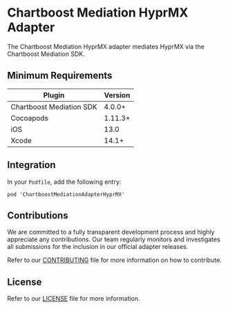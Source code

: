# Chartboost Mediation HyprMX Adapter

The Chartboost Mediation HyprMX adapter mediates HyprMX via the Chartboost Mediation SDK.

## Minimum Requirements

| Plugin | Version |
| ------ | ------ |
| Chartboost Mediation SDK | 4.0.0+ |
| Cocoapods | 1.11.3+ |
| iOS | 13.0 |
| Xcode | 14.1+ |

## Integration

In your `Podfile`, add the following entry:
```
pod 'ChartboostMediationAdapterHyprMX'
```

## Contributions

We are committed to a fully transparent development process and highly appreciate any contributions. Our team regularly monitors and investigates all submissions for the inclusion in our official adapter releases.

Refer to our [CONTRIBUTING](https://github.com/ChartBoost/chartboost-mediation-ios-adapter-hyprmx/blob/main/CONTRIBUTING.md) file for more information on how to contribute.

## License

Refer to our [LICENSE](https://github.com/ChartBoost/chartboost-mediation-ios-adapter-hyprmx/blob/main/LICENSE.md) file for more information.
